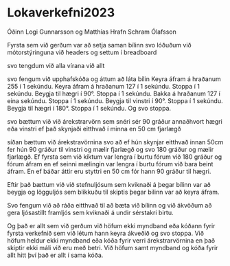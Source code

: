 # Lokaverkefni2023
Óðinn Logi Gunnarsson og Matthías Hrafn Schram Ólafsson

Fyrsta sem við gerðum var að setja saman bílinn svo lóðuðum við mótorstýringuna við headers og settum í breadboard

svo tengdum við alla vírana við allt 

svo fengum við upphafskóða og áttum að láta bílin
Keyra áfram á hraðanum 255 í 1 sekúndu.
Keyra áfram á hraðanum 127 í 1 sekúndu.
Stoppa í 1 sekúndu.
Beygja til hægri í 90°.
Stoppa í 1 sekúndu.
Bakka á hraðanum 127 í eina sekúndu.
Stoppa í 1 sekúndu.
Beygja til vinstri í 90°.
Stoppa í 1 sekúndu.
Beygja til hægri í 180°.
Stoppa í 1 sekúndu.
Og svo stoppa.

svo bættum við við árekstrarvörn sem snéri sér 90 gráður annaðhvort hægri eða vinstri ef það skynjaði eitthvað í minna en 50 cm fjarlægð

síðan bættum við árekstravörnina svo að ef hún skynjar eitthvað innan 50cm fer hún 90 gráður til vinstri og mælir fjarlægð og svo 180 gráður og mælir fjarlægð.
Ef fyrsta sem við kíktum var lengra í burtu fórum við 180 gráður og fórum áfram en ef seinni mælingin var lengra í burtu fórum við bara beint áfram. En ef báðar áttir eru styttri en 50 cm fór hann 90 gráður til hægri.

Eftir það bættum við við stefnuljósum sem kviknaði á þegar bílinn var að beygja og lögguljós sem blikkuðu til skiptis þegar bilinn var að keyra áfram.

Svo fengum við að ráða eitthvað til að bæta við bílinn og við ákvöðum að gera ljósastillt framljós sem kviknaði á undir sérstakri birtu. 

Og það er allt sem við gerðum við höfum ekki myndband eða kóðann fyrir fyrsta verkefnið sem við létum hann keyra ákveðið og svo stoppa. Við höfum heldur ekki myndband eða kóða fyrir verri árekstrarvörnina en það skiptir ekki máli við eru með betri. Við höfum samt myndband og kóða fyrir allt hitt því það er allt í sama kóða.
